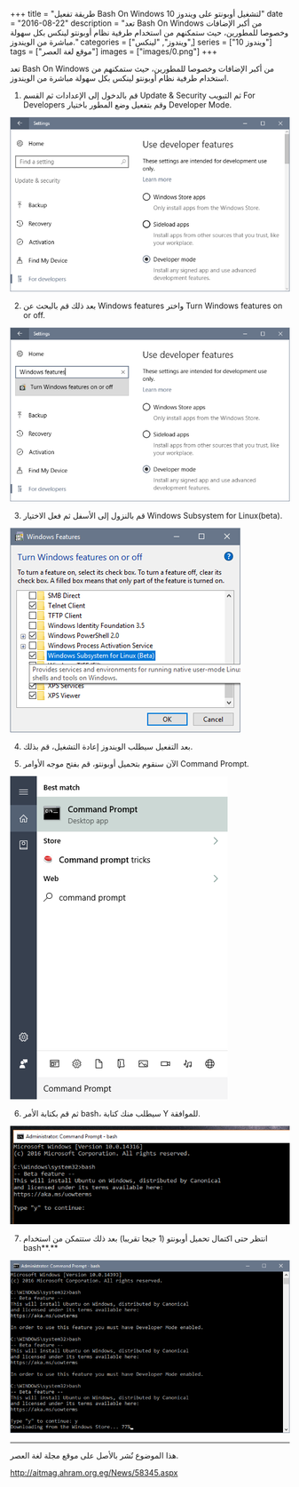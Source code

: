 +++
title = "طريقة تفعيل Bash On Windows لتشغيل أوبونتو على ويندوز 10"
date = "2016-08-22"
description = "تعد Bash On Windows من أكبر الإضافات وخصوصا للمطورين، حيث ستمكنهم من استخدام طرفية نظام أوبونتو لينكس بكل سهولة مباشرة من الويندوز."
categories = ["ويندوز", "لينكس",]
series = ["ويندوز 10"]
tags = ["موقع لغة العصر"]
images = ["images/0.png"]
+++

تعد Bash On Windows من أكبر الإضافات وخصوصا للمطورين، حيث ستمكنهم من استخدام طرفية نظام أوبونتو لينكس بكل سهولة مباشرة من الويندوز.

1. قم بالدخول إلى الإعدادات ثم القسم Update & Security ثم التبويب For Developers وقم بتفعيل وضع المطور باختيار Developer Mode.

![1](images/1.png)

2. بعد ذلك قم بالبحث عن Windows features واختر Turn Windows features on or off.

![2](images/2.png)

3. قم بالنزول إلى الأسفل ثم فعل الاختيار Windows Subsystem for Linux(beta).

![3](images/3.png)

4. بعد التفعيل سيطلب الويندوز إعادة التشغيل، قم بذلك.

5. الآن سنقوم بتحميل أوبونتو، قم بفتح موجه الأوامر Command Prompt.

![4](images/4.png)

6. ثم قم بكتابة الأمر bash، سيطلب منك كتابة Y للموافقة.

![5](images/5.png)

7. انتظر حتى اكتمال تحميل أوبونتو (1 جيجا تقريبا) بعد ذلك ستتمكن من استخدام bash**.**

![6](images/6.png)

---
هذا الموضوع نٌشر باﻷصل على موقع مجلة لغة العصر.

http://aitmag.ahram.org.eg/News/58345.aspx